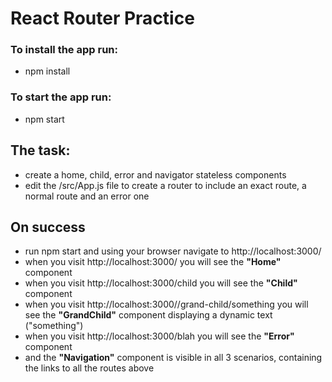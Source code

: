 # React Router Practice

### To install the app run:
* npm install

### To start the app run:
* npm start

## The task:
* create a home, child, error and navigator stateless components
* edit the /src/App.js file to create a router to include an exact route, a normal route and an error one


## On success
* run npm start and using your browser navigate to http://localhost:3000/
* when you visit http://localhost:3000/ you will see the __"Home"__ component
* when you visit http://localhost:3000/child you will see the __"Child"__ component
* when you visit http://localhost:3000//grand-child/something you will see the __"GrandChild"__ component displaying a dynamic text ("something")
* when you visit http://localhost:3000/blah you will see the __"Error"__ component
* and the __"Navigation"__ component is visible in all 3 scenarios, containing the links to all the routes above
